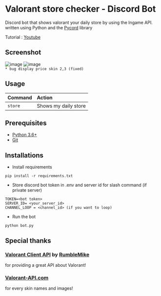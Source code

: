 # Valorant store checker - Discord Bot
Discord bot that shows valorant your daily store by using the Ingame API.
written using Python and the [Pycord](https://github.com/Pycord-Development/pycord) library <br>

Tutorial : [Youtube](https://youtu.be/gYjzEuJh3Ms)

## Screenshot

![image](https://i.imgur.com/gj5usTI.gif)
![image](https://i.imgur.com/RLMarRk.png)
<br>
`* bug display price skin 2,3 (fixed)`

## Usage

| Command                       | Action                                                                                                     |
| :---------------------------- | :--------------------------------------------------------------------------------------------------------- |
| `store`  | Shows my daily store |

## Prerequisites

* [Python 3.6+](https://www.python.org/downloads/)
* [Git](https://git-scm.com/download)

## Installations

* Install requirements
```
pip install -r requirements.txt
```
* Store discord bot token in .env and server id for slash command (if private server)
```
TOKEN=<bot token>
SERVER_ID= <your_server_id>
CHANNEL_LOOP = <channel_id> (if you want to loop)
```
* Run the bot
```
python bot.py
```

## Special thanks

### [Valorant Client API](https://github.com/RumbleMike/ValorantClientAPI) by [RumbleMike](https://github.com/RumbleMike)
for providing a great API about Valorant!

### [Valorant-API.com](https://valorant-api.com/)
for every skin names and images!